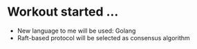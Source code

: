 # Workout started ...

- New language to me will be used: Golang
- Raft-based protocol will be selected as consensus algorithm